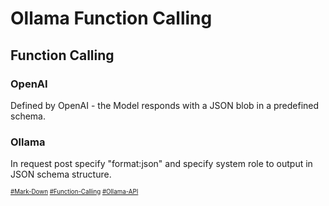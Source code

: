 # Ollama Function Calling
## Function Calling
### OpenAI
Defined by OpenAI - the Model responds with a JSON blob in a predefined schema.  
### Ollama
In request post specify "format:json" and specify system role to output in JSON schema structure.


<sub><sub>
[#Mark-Down](https://daringfireball.net/projects/markdown)
[#Function-Calling](https://youtu.be/IdPdwQdM9lA)
[#Ollama-API](https://github.com/ollama/ollama/blob/main/docs/api.md)
